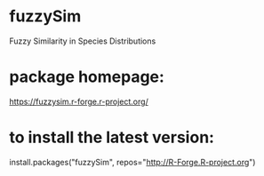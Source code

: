 # fuzzySim
Fuzzy Similarity in Species Distributions

# package homepage:
https://fuzzysim.r-forge.r-project.org/

# to install the latest version:
install.packages("fuzzySim", repos="http://R-Forge.R-project.org")
